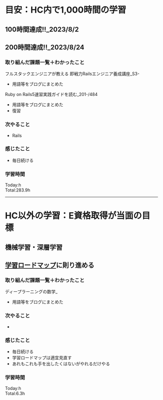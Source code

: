 # 目安：HC内で1,000時間の学習
## 100時間達成!!_2023/8/2
## 200時間達成!!_2023/8/24

### 取り組んだ課題一覧＋わかったこと
フルスタックエンジニアが教える 即戦力Railsエンジニア養成講座_S3-
- 用語等をブログにまとめた

Ruby on Rails5速習実践ガイドを読む_201-/484
- 用語等をブログにまとめた
- 復習

### 次やること
- Rails
### 感じたこと
- 毎日続ける
### 学習時間
Today:h<br>
Total:283.9h

------------------------------------------
# HC以外の学習：E資格取得が当面の目標
## 機械学習・深層学習
## [学習ロードマップ](https://github.com/sousou1216/machine_learning/tree/main)に則り進める
### 取り組んだ課題一覧＋わかったこと
ディープラーニングの数学_
- 用語等をブログにまとめた

### 次やること
- 
### 感じたこと
- 毎日続ける
- 学習ロードマップは適宜見直す
- あれもこれも手を出したくはないがやれるだけやる
### 学習時間
Today:h<br>
Total:6.3h
